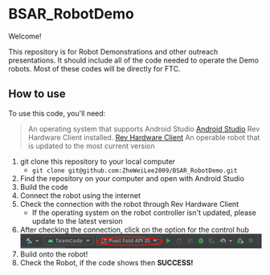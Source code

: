 # BSAR_RobotDemo

Welcome!

This repository is for Robot Demonstrations and other outreach presentations. 
It should include all of the code needed to operate the Demo robots.
Most of these codes will be directly for FTC.

## How to use

To use this code, you'll need:
> An operating system that supports Android Studio [Android Studio](https://developer.android.com/studio/install "Download for Android Studio")
> Rev Hardware Client installed. [Rev Hardware Client](https://docs.revrobotics.com/rev-hardware-client/gs/install "Download for Android Studio")
> An operable robot that is updated to the most current version

1. git clone this repository to your local computer 
   - `git clone git@github.com:ZheWeiLee2009/BSAR_RobotDemo.git` 
2. Find the repository on your computer and open with Android Studio
3. Build the code
4. Connect the robot using the internet
5. Check the connection with the robot through Rev Hardware Client
   - If the operating system on the robot controller isn't updated, please update to the latest version
6. After checking the connection, click on the option for the control hub ![Connection](/assets/images/Screenshot%20from%202024-06-28%2001-15-06.png)
7. Build onto the robot!
8. Check the Robot, if the code shows then **SUCCESS!**